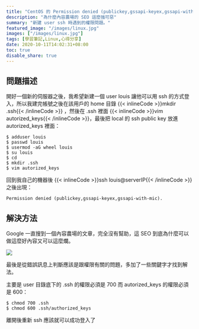 ```yaml
---
title: "CentOS 的 Permission denied (publickey,gssapi-keyex,gssapi-with-mic). 問題"
description: "為什麼內容農場的 SEO 這麼強可惡"
summary: "新建 user ssh 時遇到的權限問題。"
featured_image: "/images/linux.jpg"
images: ["/images/linux.jpg"]
tags: [學習筆記,Linux,心得分享]
date: 2020-10-11T14:02:31+08:00
toc: true
disable_share: true
---
```


## 問題描述
開好一個新的伺服器之後，我希望新建一個 user louis 讓他可以用 ssh 的方式登入，所以我建完帳號之後在該用戶的 home 目錄 {{< inlineCode >}}mkdir .ssh{{< /inlineCode >}} ，然後在 .ssh 裡面 {{< inlineCode >}}vim autorized_keys{{< /inlineCode >}}，最後把 local 的 ssh public key 放進 autorized_keys 裡面：

```bash=
$ adduser louis
$ passwd louis
$ usermod -aG wheel louis
$ su louis
$ cd
$ mkdir .ssh
$ vim autorized_keys
```

回到我自己的機器後 {{< inlineCode >}}ssh louis@serverIP{{< /inlineCode >}} 之後出現：
```bash=
Permission denied (publickey,gssapi-keyex,gssapi-with-mic).
```

## 解決方法
Google 一直搜到一個內容農場的文章，完全沒有幫助，這 SEO 到底為什麼可以做這麼好內容又可以這麼爛。

![](https://i.imgur.com/w3B4m4L.png)


最後是從錯誤訊息上判斷應該是跟權限有關的問題，多加了一些關鍵字才找到解法。

主要是 user 目錄底下的 .ssh 的權限必須是 700 而 autorized_keys 的權限必須是 600：

```bash=
$ chmod 700 .ssh
$ chmod 600 .ssh/authorized_keys
```

離開後重新 ssh 應該就可以成功登入了